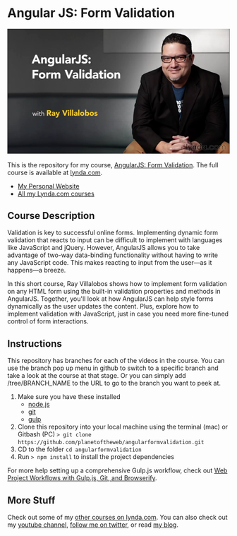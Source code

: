 # Angular JS: Form Validation
[![AngularJS: Form Validation](hero.png)](http://www.lynda.com/AngularJS-tutorials/AngularJS-Form-Validation/438886-2.html)

This is the repository for my course, [AngularJS: Form Validation](#). The full course is available at [lynda.com](http://lynda.com).
- [My Personal Website](http://raybo.org)
- [All my Lynda.com courses](http://lynda.com/ray)

## Course Description
Validation is key to successful online forms. Implementing dynamic form validation that reacts to input can be difficult to implement with languages like JavaScript and jQuery. However, AngularJS allows you to take advantage of two-way data-binding functionality without having to write any JavaScript code. This makes reacting to input from the user—as it happens—a breeze.

In this short course, Ray Villalobos shows how to implement form validation on any HTML form using the built-in validation properties and methods in AngularJS. Together, you'll look at how AngularJS can help style forms dynamically as the user updates the content. Plus, explore how to implement validation with JavaScript, just in case you need more fine-tuned control of form interactions.

## Instructions

This repository has branches for each of the videos in the course. You can use the branch pop up menu in github to switch to a specific branch and take a look at the course at that stage. Or you can simply add /tree/BRANCH_NAME to the URL to go to the branch you want to peek at.

1. Make sure you have these installed
	- [node.js](http://nodejs.org/)
	- [git](http://git-scm.com/)
 	- [gulp](http://gulpjs.com/)
2. Clone this repository into your local machine using the terminal (mac) or Gitbash (PC) `> git clone https://github.com/planetoftheweb/angularformvalidation.git`
3. CD to the folder `cd angularformvalidation`
4. Run `> npm install` to install the project dependencies

For more help setting up a comprehensive Gulp.js workflow, check out [Web Project Workflows with Gulp.js, Git, and Browserify](http://www.lynda.com/Web-Web-Design-tutorials/Web-Project-Workflows-Gulpjs-Git-Browserify/154416-2.html).

## More Stuff
Check out some of my [other courses on lynda.com](http://lynda.com/rayvillalobos). You can also check out my [youtube channel](http://youtube.com/planetoftheweb), [follow me on twitter](http://twitter.com/planetoftheweb), or read [my blog](http://iviewsource.com).
